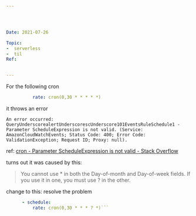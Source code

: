 ```yaml
---




Date: 2021-07-26

Topic:
-  serverless
-  til
Ref:


---
```






For the following cron

```yml
          rate: cron(0,30 * * * * *)
```

it throws an error
```
An error occurred: QueryUnderscorealertUnderscorescUnderscore101EventsRuleSchedule1 - Parameter ScheduleExpression is not valid. (Service: AmazonCloudWatchEvents; Status Code: 400; Error Code: ValidationException; Request ID; Proxy: null).
```

ref: [cron - Parameter ScheduleExpression is not valid - Stack Overflow](https://stackoverflow.com/questions/39482314/parameter-scheduleexpression-is-not-valid)

turns out it was caused by this:

> You cannot use * in both the Day-of-month and Day-of-week fields. If you use it in one, you must use ? in the other.

change to this: resolve the problem

```yml
      - schedule:
          rate: cron(0,30 * * * ? *)```



